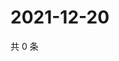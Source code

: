 # 2021-12-20

共 0 条

<!-- BEGIN WEIBO -->
<!-- 最后更新时间 Mon Dec 20 2021 07:14:14 GMT+0800 (China Standard Time) -->

<!-- END WEIBO -->
